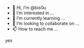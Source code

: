 - 👋 Hi, I’m @bis0u
- 👀 I’m interested in ...
- 🌱 I’m currently learning ...
- 💞️ I’m looking to collaborate on ...
- 📫 How to reach me ...

<!---
bis0u/bis0u is a ✨ special ✨ repository because its `README.md` (this file) appears on your GitHub profile.
You can click the Preview link to take a look at your changes.
--->yes
